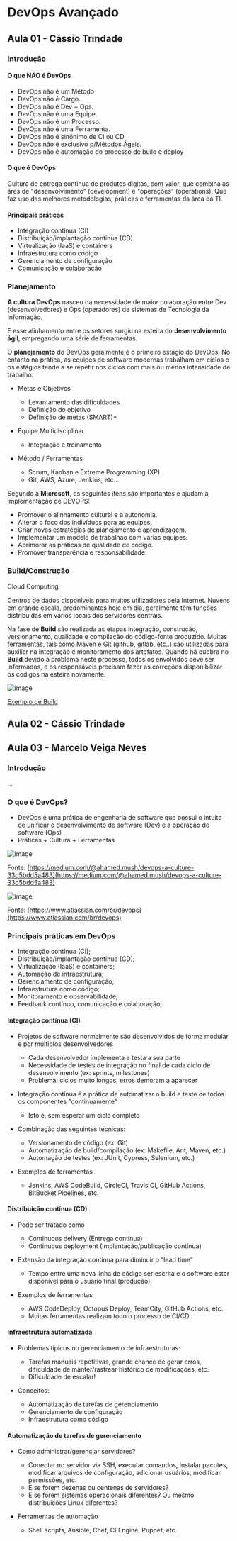 # DevOps Avançado  

## Aula 01 - Cássio Trindade

### Introdução

#### O que NÃO é DevOps

- DevOps não é um Método
- DevOps não é Cargo.
- DevOps não é Dev + Ops.
- DevOps não é uma Equipe.
- DevOps não é um Processo.
- DevOps não é uma Ferramenta.
- DevOps não é sinônimo de CI ou CD.
- DevOps não é exclusivo p/Métodos Ágeis.
- DevOps não é automação do processo de build e deploy

#### O que é DevOps

Cultura de entrega continua de produtos digitas, com valor, que combina as áres de "desenvolvimento” (development) e "operações” (operations). Que faz uso das melhores metodologias, práticas e ferramentas da área da TI.

#### Principais práticas

- Integração contínua (CI)
- Distribuição/implantação contínua (CD)
- Virtualização (IaaS) e containers
- Infraestrutura como código
- Gerenciamento de configuração
- Comunicação e colaboração

### Planejamento

**A cultura DevOps** nasceu da necessidade de maior colaboração entre Dev (desenvolvedores) e Ops (operadores) de sistemas de Tecnologia da Informação.

E esse alinhamento entre os setores surgiu na esteira do **desenvolvimento ágil**, empregando uma série de ferramentas.

O **planejamento** do DevOps geralmente é o primeiro estágio do DevOps. No entanto na prática, as equipes de software modernas trabalham em ciclos e os estágios tende a se repetir nos ciclos com mais ou menos intensidade de trabalho.

- Metas e Objetivos
  - Levantamento das dificuldades
  - Definição do objetivo
  - Definição de metas (SMART)*
 
- Equipe Multidisciplinar
  - Integração e treinamento
 
- Método / Ferramentas
  - Scrum, Kanban e Extreme Programming (XP)
  - Git, AWS, Azure, Jenkins, etc...
 
Segundo a **Microsoft**, os seguintes itens são importantes e ajudam a implementação de DEVOPS:

- Promover o alinhamento cultural e a autonomia.
- Alterar o foco dos indivíduos para as equipes.
- Criar novas estratégias de planejamento e aprendizagem.
- Implementar um modelo de trabalhao com várias equipes.
- Aprimorar as práticas de qualidade de código.
- Promover transparência e responsabilidade.

### Build/Construção

Cloud Computing

Centros de dados disponíveis para muitos utilizadores pela Internet. Nuvens em grande escala, predominantes hoje em dia, geralmente têm funções distribuídas em vários locais dos servidores centrais.

Na fase de **Build** são realizada as etapas integração, construção, versionamento, qualidade e compilação do código-fonte produzido. Muitas ferramentas, tais como Maven e Git (github, gitlab, etc..) são utilizadas para auxiliar na integração e monitoramento dos artefatos. Quando há quebra no **Build** devido a problema neste processo, todos os envolvidos deve ser informados, e os responsáveis precisam fazer as correções disponibilizar os codigos na esteira novamente.

![image](https://github.com/jpcmf/GraduateProgram-FullStack-2023/assets/1216136/fee61635-0038-40d2-9cd0-90c0bfe1abc3)

[Exemplo de Build](https://github.com/cassiowt/nodepipeline-devops)

## Aula 02 - Cássio Trindade

## Aula 03 - Marcelo Veiga Neves

### Introdução
...

### O que é DevOps?

- DevOps é uma prática de engenharia de software que possui o intuito de unificar o desenvolvimento de software (Dev) e a operação de software (Ops)
- Práticas + Cultura + Ferramentas

![image](https://github.com/jpcmf/GraduateProgram-FullStack-2023/assets/1216136/24af9842-faaf-4361-b2a0-58d56b02362c)

Fonte: [https://medium.com/@ahamed.mush/devops-a-culture-33d5bdd5a483](https://medium.com/@ahamed.mush/devops-a-culture-33d5bdd5a483)

![image](https://github.com/jpcmf/GraduateProgram-FullStack-2023/assets/1216136/56734504-2c8d-4374-9ac6-1469ddb24e9b)

Fonte: [https://www.atlassian.com/br/devops](https://www.atlassian.com/br/devops)

### Principais práticas em DevOps

- Integração contínua (CI);
- Distribuição/implantação contínua (CD);
- Virtualização (IaaS) e containers;
- Automação de infraestrutura;
- Gerenciamento de configuração;
- Infraestrutura como código;
- Monitoramento e observabilidade;
- Feedback contínuo, comunicação e colaboração;

#### Integração contínua (CI)

- Projetos de software normalmente são desenvolvidos de forma modular e por múltiplos desenvolvedores
  - Cada desenvolvedor implementa e testa a sua parte
  - Necessidade de testes de integração no final de cada ciclo de desenvolvimento (ex: sprints, milestones)
  - Problema: ciclos muito longos, erros demoram a aparecer
 
- Integração contínua é a prática de automatizar o build e teste de todos os componentes "continuamente"
  - Isto é, sem esperar um ciclo completo
 
- Combinação das seguintes técnicas:
  - Versionamento de código (ex: Git)
  - Automatização de build/compilação (ex: Makefile, Ant, Maven, etc.)
  - Automação de testes (ex: JUnit, Cypress, Selenium, etc.)
 
- Exemplos de ferramentas
  - Jenkins, AWS CodeBuild, CircleCI, Travis CI, GitHub Actions, BitBucket Pipelines, etc.
 
#### Distribuição contínua (CD)

- Pode ser tratado como
  - Continuous delivery (Entrega contínua)
  - Continuous deployment (Implantação/publicação contínua)

- Extensão da integração contínua para diminuir o “lead time”
  - Tempo entre uma nova linha de código ser escrita e o software estar disponível para o usuário final (produção)

- Exemplos de ferramentas
  - AWS CodeDeploy, Octopus Deploy, TeamCity, GitHub Actions, etc.
  - Muitas ferramentas realizam todo o processo de CI/CD
 
#### Infraestrutura automatizada

- Problemas típicos no gerenciamento de infraestruturas:
  - Tarefas manuais repetitivas, grande chance de gerar erros, dificuldade de manter/rastrear histórico de modificações, etc.
  - Dificuldade de escalar!

- Conceitos:
  - Automatização de tarefas de gerenciamento
  - Gerenciamento de configuração
  - Infraestrutura como código
 
#### Automatização de tarefas de gerenciamento

- Como administrar/gerenciar servidores?
  - Conectar no servidor via SSH, executar comandos, instalar pacotes, modificar arquivos de configuração, adicionar usuários, modificar permissões, etc.
  - E se forem dezenas ou centenas de servidores?
  - E se forem sistemas operacionais diferentes? Ou mesmo distribuições Linux diferentes?
 
- Ferramentas de automação
  - Shell scripts, Ansible, Chef, CFEngine, Puppet, etc.
